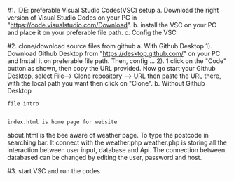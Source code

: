 #1. IDE: preferable Visual Studio Codes(VSC) setup
    a. Download the right version of Visual Studio Codes on your PC in "https://code.visualstudio.com/Download".
    b. install the VSC on your PC and place it on your preferable file path.
    c. Config the VSC 

#2. clone/download source files from github
    a. With Github Desktop
        1). Download Github Desktop from "https://desktop.github.com/" on your PC and 
Install it on preferable file path. Then, config ...
        2). 1 click on the "Code" button as shown, then copy the URL provided. Now go start your Github Desktop, select File--> Clone repository --> URL then paste the URL there, with the local path you want then click on "Clone". 
    b. Without Github Desktop 


    file intro
    
    
    index.html is home page for website 
about.html is the bee aware of weather page. To type the postcode in searching bar. It connect with the weather.php
weather.php is storing all the interaction between user input, database and Api. The connection between databased can be changed by editing the user, password and host.

#3. start VSC and run the codes
